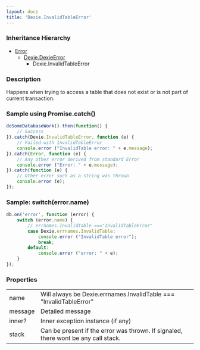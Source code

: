 ```yaml
---
layout: docs
title: 'Dexie.InvalidTableError'
---
```


### Inheritance Hierarchy

* [Error](https://developer.mozilla.org/en-US/docs/Web/JavaScript/Reference/Global_Objects/Error)
  * [Dexie.DexieError](/docs/DexieErrors/DexieError)
    * Dexie.InvalidTableError

### Description 

Happens when trying to access a table that does not exist or is not part of current transaction.

### Sample using Promise.catch()

```javascript
doSomeDatabaseWork().then(function() {
    // Success
}).catch(Dexie.InvalidTableError, function (e) {
    // Failed with InvalidTableError
    console.error ("InvalidTable error: " + e.message);
}).catch(Error, function (e) {
    // Any other error derived from standard Error
    console.error ("Error: " + e.message);
}).catch(function (e) {
    // Other error such as a string was thrown
    console.error (e);
});
```

### Sample: switch(error.name)

```javascript
db.on('error', function (error) {
    switch (error.name) {
        // errnames.InvalidTable ==="InvalidTableError"
        case Dexie.errnames.InvalidTable:
            console.error ("InvalidTable error");
            break;
        default:
            console.error ("error: " + e);
    }
});
```

### Properties

<table>
<tr><td>name</td><td>Will always be Dexie.errnames.InvalidTable === "InvalidTableError"</td></tr>
<tr><td>message</td><td>Detailed message</td></tr>
<tr><td>inner?</td><td>Inner exception instance (if any)</td></tr>
<tr><td>stack</td><td>Can be present if the error was thrown. If signaled, there wont be any call stack.</td></tr>
</table>
